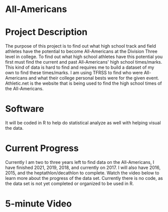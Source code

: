 # All-Americans
# Project Description
The purpose of this project is to find out what high school track and field athletes have the potential to become All-Americans at the Division Three level in college. To find out what high school athletes have this potential you first must find the current and past All-Americans' high school times/marks. This kind of data is hard to find and requires me to build a dataset of my own to find these times/marks. I am using TFRSS to find who were All-Americans and what their college personal bests were for the given event. Athletic.net is the website that is being used to find the high school times of the All-Americans.
# Software
It will be coded in R to help do statistical analyze as well with helping visual the data.
# Current Progress
Currently I am two to three years left to find data on the All-Americans, I have finished 2021, 2019, 2018, and currently on 2017. I will also have 2016, 2015, and the heptathlon/decathlon to complete. Watch the video below to learn more about the progress of the data set. Currently there is no code, as the data set is not yet completed or organized to be used in R.
# 5-minute Video

